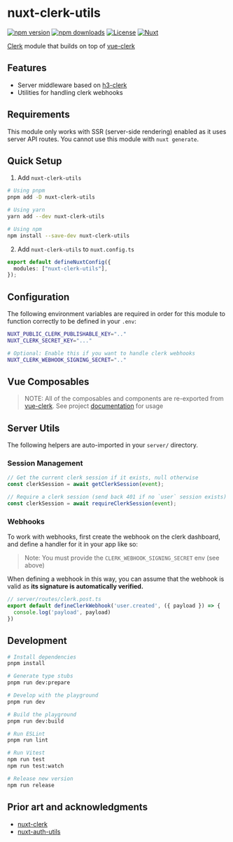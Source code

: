 # nuxt-clerk-utils

[![npm version][npm-version-src]][npm-version-href]
[![npm downloads][npm-downloads-src]][npm-downloads-href]
[![License][license-src]][license-href]
[![Nuxt][nuxt-src]][nuxt-href]

[Clerk](https://clerk.com/) module that builds on top of [vue-clerk](https://github.com/wobsoriano/vue-clerk)

## Features

- Server middleware based on [h3-clerk](https://github.com/wobsoriano/h3-clerk)
- Utilities for handling clerk webhooks

## Requirements

This module only works with SSR (server-side rendering) enabled as it uses server API routes. You cannot use this module with `nuxt generate`.

## Quick Setup

1. Add `nuxt-clerk-utils`

```bash
# Using pnpm
pnpm add -D nuxt-clerk-utils

# Using yarn
yarn add --dev nuxt-clerk-utils

# Using npm
npm install --save-dev nuxt-clerk-utils

```

2. Add `nuxt-clerk-utils` to `nuxt.config.ts`

```ts
export default defineNuxtConfig({
  modules: ["nuxt-clerk-utils"],
});
```

## Configuration

The following environment variables are required in order for this module to function correctly to be defined in your `.env`:

```bash
NUXT_PUBLIC_CLERK_PUBLISHABLE_KEY=".."
NUXT_CLERK_SECRET_KEY="..."

# Optional: Enable this if you want to handle clerk webhooks
NUXT_CLERK_WEBHOOK_SIGNING_SECRET=".."
```

## Vue Composables

> NOTE: All of the composables and components are re-exported from [vue-clerk](https://github.com/wobsoriano/vue-clerk). See project [documentation](https://vue-clerk.vercel.app) for usage

## Server Utils

The following helpers are auto-imported in your `server/` directory.

### Session Management

```ts
// Get the current clerk session if it exists, null otherwise
const clerkSession = await getClerkSession(event);

// Require a clerk session (send back 401 if no `user` session exists)
const clerkSession = await requireClerkSession(event);
```

### Webhooks

To work with webhooks, first create the webhook on the clerk dashboard, and define a handler for it in your app like so:

> Note: You must provide the `CLERK_WEBHOOK_SIGNING_SECRET` env (see above)

When defining a webhook in this way, you can assume that the webhook is valid as **its signature is automatically verified.**

```ts
// server/routes/clerk.post.ts
export default defineClerkWebhook('user.created', ({ payload }) => {
  console.log('payload', payload)
})


```

## Development

```bash
# Install dependencies
pnpm install

# Generate type stubs
pnpm run dev:prepare

# Develop with the playground
pnpm run dev

# Build the playground
pnpm run dev:build

# Run ESLint
pnpm run lint

# Run Vitest
npm run test
npm run test:watch

# Release new version
npm run release
```

## Prior art and acknowledgments

- [nuxt-clerk](https://github.com/RodrigoProjects/nuxt-clerk)
- [nuxt-auth-utils](https://github.com/Atinux/nuxt-auth-utils)

[npm-version-src]: https://img.shields.io/npm/v/my-module/latest.svg?style=flat&colorA=020420&colorB=00DC82
[npm-version-href]: https://npmjs.com/package/my-module
[npm-downloads-src]: https://img.shields.io/npm/dm/my-module.svg?style=flat&colorA=020420&colorB=00DC82
[npm-downloads-href]: https://npmjs.com/package/my-module
[license-src]: https://img.shields.io/npm/l/my-module.svg?style=flat&colorA=020420&colorB=00DC82
[license-href]: https://npmjs.com/package/my-module
[nuxt-src]: https://img.shields.io/badge/Nuxt-020420?logo=nuxt.js
[nuxt-href]: https://nuxt.com
